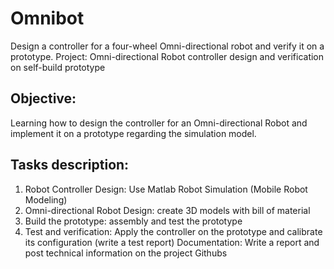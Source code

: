 # Omnibot
Design a controller for a four-wheel Omni-directional robot and verify it on a prototype. 
Project:
Omni-directional Robot controller design and verification on self-build prototype

## Objective: 
Learning how to design the controller for an Omni-directional Robot and implement it on a prototype regarding the simulation model. 

## Tasks description:
 1. Robot Controller Design: Use Matlab Robot Simulation (Mobile Robot Modeling)
 2. Omni-directional Robot Design: create 3D models with bill of material
 3. Build the prototype: assembly and test the prototype
 4. Test and verification: Apply the controller on the prototype and calibrate its configuration (write a test report)
Documentation: Write a report and post technical information on the project Githubs
